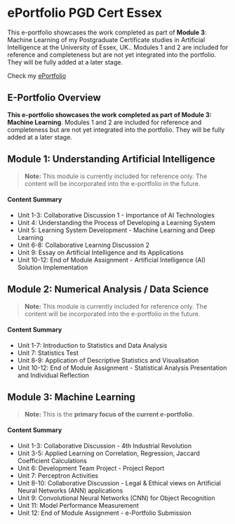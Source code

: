 # ePortfolio PGD Cert Essex

This e-portfolio showcases the work completed as part of **Module 3**: Machine Learning of my Postgraduate Certificate studies in Artificial Intelligence at the University of Essex, UK.. Modules 1 and 2 are included for reference and completeness but are not yet integrated into the portfolio. They will be fully added at a later stage.

Check my [ePortfolio](https://natali-nik.github.io/e-portfolio/)

## E-Portfolio Overview

**This e-portfolio showcases the work completed as part of Module 3: Machine Learning**. Modules 1 and 2 are included for reference and completeness but are not yet integrated into the portfolio. They will be fully added at a later stage.

## Module 1: Understanding Artificial Intelligence

> **Note:** This module is currently included for reference only. The content will be incorporated into the e-portfolio in the future.

#### Content Summary

- Unit 1-3: Collaborative Discussion 1 - Importance of AI Technologies
- Unit 4: Understanding the Process of Developing a Learning System
- Unit 5: Learning System Development - Machine Learning and Deep Learning
- Unit 6-8: Collaborative Learning Discussion 2
- Unit 9: Essay on Artificial Intelligence and its Applications
- Unit 10-12: End of Module Assignment - Artificial Intelligence (AI) Solution Implementation

## Module 2: Numerical Analysis / Data Science

> **Note:** This module is currently included for reference only. The content will be incorporated into the e-portfolio in the future.

#### Content Summary

- Unit 1-7: Introduction to Statistics and Data Analysis
- Unit 7: Statistics Test
- Unit 8-9: Application of Descriptive Statistics and Visualisation
- Unit 10-12: End of Module Assignment - Statistical Analysis Presentation and Individual Reflection

## Module 3: Machine Learning

> **Note:** This is the **primary focus of the current e-portfolio**.

#### Content Summary

- Unit 1-3: Collaborative Discussion - 4th Industrial Revolution
- Unit 3-5: Applied Learning on Correlation, Regression, Jaccard Coefficient Calculations
- Unit 6: Development Team Project - Project Report
- Unit 7: Perceptron Activities
- Unit 8-10: Collaborative Discussion - Legal & Ethical views on Artificial Neural Networks (ANN) applications
- Unit 9: Convolutional Neural Networks (CNN) for Object Recognition
- Unit 11: Model Performance Measurement 
- Unit 12: End of Module Assignment - e-Portfolio Submission
